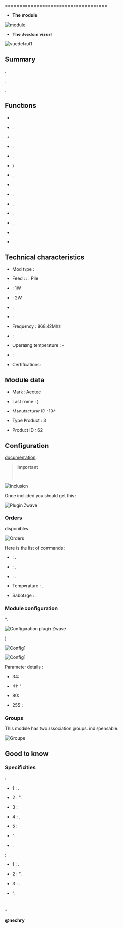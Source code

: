  
====================================



-   **The module**



![module](images/aeotec.garagedoorcontroller/module.jpg)



-   **The Jeedom visual**



![vuedefaut1](images/aeotec.garagedoorcontroller/vuedefaut1.jpg)



Summary 
------





. 

. 


.



Functions 
---------



-   .

-   
    .

-   .

-   .

-   .

-   )

-   .

-   .

-   .

-   .

-   .

-   
    .

-   .

-   .



Technical characteristics 
---------------------------



-   Mod type : 

-   Feed :  :  : Pile
    

-    : 1W

-    : 2W

-    : 

-    : 

-   Frequency : 868.42Mhz

-    : 

-   Operating temperature : -

-    : 

-   Certifications: 



Module data 
-----------------



-   Mark : Aeotec

-   Last name : )

-   Manufacturer ID : 134

-   Type Product : 3

-   Product ID : 62



Configuration 
-------------





[documentation](https://doc.jeedom.com/en_US/plugins/automation%20protocol/openzwave/).



> **Important**
>
> 
> .



![inclusion](images/aeotec.garagedoorcontroller/inclusion.jpg)



Once included you should get this :



![Plugin Zwave](images/aeotec.garagedoorcontroller/information.jpg)



### Orders 




disponibles.



![Orders](images/aeotec.garagedoorcontroller/commandes.jpg)



Here is the list of commands :



-    : .

-    : .

-    : .

-   Temperature : .

-   Sabotage : .



### Module configuration 





".



![Configuration plugin Zwave](images/plugin/bouton_configuration.jpg)




)



![Config1](images/aeotec.garagedoorcontroller/config1.jpg)

![Config1](images/aeotec.garagedoorcontroller/config2.jpg)



Parameter details :



-   34: 
    .

-   41: 
    "

-   80: 

-   255 : 



### Groups 



This module has two association groups. 
indispensable.



![Groupe](images/aeotec.garagedoorcontroller/groupe.jpg)



Good to know 
------------



### Specificities 

:

-   1 : .

-   2 : ".

-   3 : 

-   4 : .

-   5 : 



-   ".

-   .



:

-   1 : .

-   2 : ".

-   3 : .



-   ".



. 
------





**@nechry**
